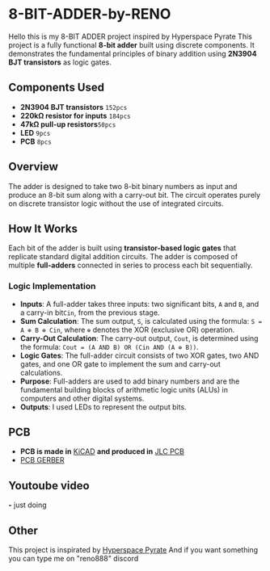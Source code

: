 # 8-BIT-ADDER-by-RENO
Hello this is my 8-BIT ADDER project inspired by Hyperspace Pyrate
This project is a fully functional **8-bit adder** built using discrete components. It demonstrates the fundamental principles of binary addition using **2N3904 BJT transistors** as logic gates.

## Components Used

- **2N3904 BJT transistors**                                                                                                                                                         `152pcs`
- **220kΩ resistor for inputs**                                                                                                                                                      `184pcs`
- **47kΩ pull-up resistors**`50pcs`
- **LED**        `9pcs`                                                                                                                                              
- **PCB**          `8pcs`                  

## Overview

The adder is designed to take two 8-bit binary numbers as input and produce an 8-bit sum along with a carry-out bit. The circuit operates purely on discrete transistor logic without the use of integrated circuits.

## How It Works

Each bit of the adder is built using **transistor-based logic gates** that replicate standard digital addition circuits. The adder is composed of multiple **full-adders** connected in series to process each bit sequentially.

### Logic Implementation

- **Inputs**: A full-adder takes three inputs: two significant bits, `A` and `B`, and a carry-in bit`Cin`, from the previous stage.
- **Sum Calculation**: The sum output, `S`, is calculated using the formula: `S = A ⊕ B ⊕ Cin`, where `⊕` denotes the XOR (exclusive OR) operation.
- **Carry-Out Calculation**: The carry-out output, `Cout`, is determined using the formula: `Cout = (A AND B) OR (Cin AND (A ⊕ B))`.
- **Logic Gates**: The full-adder circuit consists of two XOR gates, two AND gates, and one OR gate to implement the sum and carry-out calculations.
- **Purpose**: Full-adders are used to add binary numbers and are the fundamental building blocks of arithmetic logic units (ALUs) in computers and other digital systems.
- **Outputs**: I used LEDs to represent the output bits.

## PCB

- **PCB is made in** [KiCAD](https://www.kicad.org/) **and produced in** [JLC PCB](https://jlcpcb.com/)
- [PCB GERBER](https://drive.google.com/file/d/1TC0HHmTJvVchm60jO_TXwn7dzBnb9_OO/view?usp=sharing) 

## Youtoube video

**-** just doing

## Other

This project is inspirated by [Hyperspace Pyrate](https://youtu.be/X31B1pVow1o?si=5MChZk4HNTxjwTem)
And if you want something you can type me on "reno888" discord
